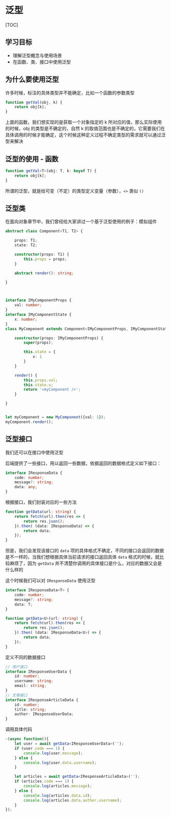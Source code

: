 # 泛型

[TOC]

## 学习目标
- 理解泛型概念与使用场景
- 在函数、类、接口中使用泛型

## 为什么要使用泛型
许多时候，标注的具体类型并不能确定，比如一个函数的参数类型
```typescript
function getVal(obj, k) {
  	return obj[k];
}
```
上面的函数，我们想实现的是获取一个对象指定的 k 所对应的值，那么实际使用的时候，obj 的类型是不确定的，自然 k 的取值范围也是不确定的，它需要我们在具体调用的时候才能确定，这个时候这种定义过程不确定类型的需求就可以通过泛型来解决

## 泛型的使用 - 函数
```typescript
function getVal<T>(obj: T, k: keyof T) {
  	return obj[k];
}
```
所谓的泛型，就是给可变（不定）的类型定义变量（参数），`<>` 类似 `()`

## 泛型类

在面向对象章节中，我们曾经给大家讲过一个基于泛型使用的例子：模拟组件

```typescript
abstract class Component<T1, T2> {

    props: T1;
    state: T2;

    constructor(props: T1) {
        this.props = props;
    }

    abstract render(): string;

}



interface IMyComponentProps {
    val: number;
}
interface IMyComponentState {
    x: number;
}
class MyComponent extends Component<IMyComponentProps, IMyComponentState> {

    constructor(props: IMyComponentProps) {
        super(props);

        this.state = {
            x: 1
        }
    }

    render() {
        this.props.val;
        this.state.x;
        return '<myComponent />';
    }

}


let myComponent = new MyComponent({val: 1});
myComponent.render();
```

## 泛型接口

我们还可以在接口中使用泛型

后端提供了一些接口，用以返回一些数据，依据返回的数据格式定义如下接口：

```typescript
interface IResponseData {
    code: number;
    message?: string;
    data: any;
}
```
根据接口，我们封装对应的一些方法

```typescript
function getData(url: string) {
    return fetch(url).then(res => {
        return res.json();
    }).then( (data: IResponseData) => {
        return data;
    });
}
```

但是，我们会发现该接口的 `data` 项的具体格式不确定，不同的接口会返回的数据是不一样的，当我们想根据具体当前请求的接口返回具体  `data` 格式的时候，就比较麻烦了，因为 `getData` 并不清楚你调用的具体接口是什么，对应的数据又会是什么样的

这个时候我们可以对 `IResponseData` 使用泛型

```typescript
interface IResponseData<T> {
    code: number;
    message?: string;
    data: T;
}
```

```typescript
function getData<U>(url: string) {
    return fetch(url).then(res => {
        return res.json();
    }).then( (data: IResponseData<U>) => {
        return data;
    });
}
```

定义不同的数据接口

```typescript
// 用户接口
interface IResponseUserData {
    id: number;
    username: string;
    email: string;
}
// 文章接口
interface IResponseArticleData {
    id: number;
    title: string;
    author: IResponseUserData;
}
```
调用具体代码
```typescript
~(async function(){
    let user = await getData<IResponseUserData>('');
    if (user.code === 1) {
        console.log(user.message);
    } else {
        console.log(user.data.username);
    }

    let articles = await getData<IResponseArticleData>('');
    if (articles.code === 1) {
        console.log(articles.message);
    } else {
        console.log(articles.data.id);
        console.log(articles.data.author.username);
    }
});
```

